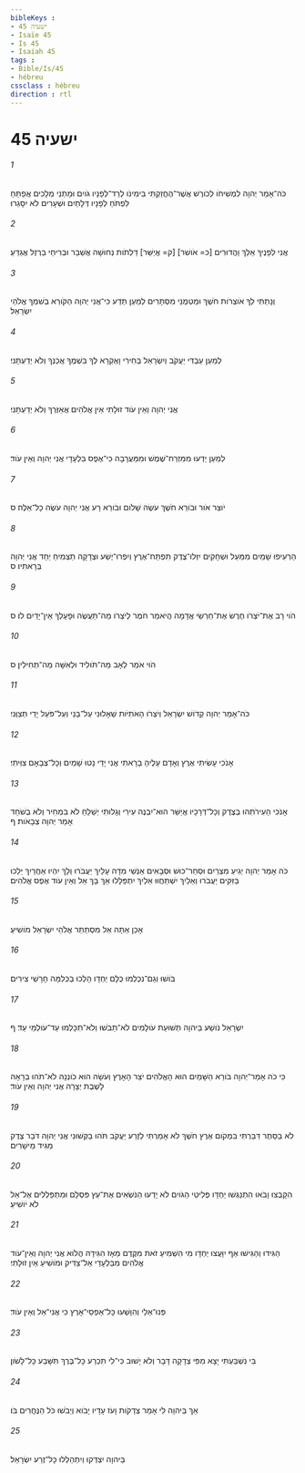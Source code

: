```yaml
---
bibleKeys : 
- ישעיה 45
- Isaïe 45
- Is 45
- Isaiah 45
tags : 
- Bible/Is/45
- hébreu
cssclass : hébreu
direction : rtl
---
```


# ישעיה 45

###### 1
כֹּה־אָמַר יְהוָה לִמְשִׁיחֹו לְכֹורֶשׁ אֲשֶׁר־הֶחֱזַקְתִּי בִימִינֹו לְרַד־לְפָנָיו גֹּויִם וּמָתְנֵי מְלָכִים אֲפַתֵּחַ לִפְתֹּחַ לְפָנָיו דְּלָתַיִם וּשְׁעָרִים לֹא יִסָּגֵרוּ׃
###### 2
אֲנִי לְפָנֶיךָ אֵלֵךְ וַהֲדוּרִים [כ= אֹושִׁר] [ק= אֲיַשֵּׁר] דַּלְתֹות נְחוּשָׁה אֲשַׁבֵּר וּבְרִיחֵי בַרְזֶל אֲגַדֵּעַ׃
###### 3
וְנָתַתִּי לְךָ אֹוצְרֹות חֹשֶׁךְ וּמַטְמֻנֵי מִסְתָּרִים לְמַעַן תֵּדַע כִּי־אֲנִי יְהוָה הַקֹּורֵא בְשִׁמְךָ אֱלֹהֵי יִשְׂרָאֵל׃
###### 4
לְמַעַן עַבְדִּי יַעֲקֹב וְיִשְׂרָאֵל בְּחִירִי וָאֶקְרָא לְךָ בִּשְׁמֶךָ אֲכַנְּךָ וְלֹא יְדַעְתָּנִי׃
###### 5
אֲנִי יְהוָה וְאֵין עֹוד זוּלָתִי אֵין אֱלֹהִים אֲאַזֶּרְךָ וְלֹא יְדַעְתָּנִי׃
###### 6
לְמַעַן יֵדְעוּ מִמִּזְרַח־שֶׁמֶשׁ וּמִמַּעֲרָבָה כִּי־אֶפֶס בִּלְעָדָי אֲנִי יְהוָה וְאֵין עֹוד׃
###### 7
יֹוצֵר אֹור וּבֹורֵא חֹשֶׁךְ עֹשֶׂה שָׁלֹום וּבֹורֵא רָע אֲנִי יְהוָה עֹשֶׂה כָל־אֵלֶּה׃ ס
###### 8
הַרְעִיפוּ שָׁמַיִם מִמַּעַל וּשְׁחָקִים יִזְּלוּ־צֶדֶק תִּפְתַּח־אֶרֶץ וְיִפְרוּ־יֶשַׁע וּצְדָקָה תַצְמִיחַ יַחַד אֲנִי יְהוָה בְּרָאתִיו׃ ס
###### 9
הֹוי רָב אֶת־יֹצְרֹו חֶרֶשׂ אֶת־חַרְשֵׂי אֲדָמָה הֲיֹאמַר חֹמֶר לְיֹצְרֹו מַה־תַּעֲשֶׂה וּפָעָלְךָ אֵין־יָדַיִם לֹו׃ ס
###### 10
הֹוי אֹמֵר לְאָב מַה־תֹּולִיד וּלְאִשָּׁה מַה־תְּחִילִין׃ ס
###### 11
כֹּה־אָמַר יְהוָה קְדֹושׁ יִשְׂרָאֵל וְיֹצְרֹו הָאֹתִיֹּות שְׁאָלוּנִי עַל־בָּנַי וְעַל־פֹּעַל יָדַי תְּצַוֻּנִי׃
###### 12
אָנֹכִי עָשִׂיתִי אֶרֶץ וְאָדָם עָלֶיהָ בָרָאתִי אֲנִי יָדַי נָטוּ שָׁמַיִם וְכָל־צְבָאָם צִוֵּיתִי׃
###### 13
אָנֹכִי הַעִירֹתִהוּ בְצֶדֶק וְכָל־דְּרָכָיו אֲיַשֵּׁר הוּא־יִבְנֶה עִירִי וְגָלוּתִי יְשַׁלֵּחַ לֹא בִמְחִיר וְלֹא בְשֹׁחַד אָמַר יְהוָה צְבָאֹות׃ ף
###### 14
כֹּה אָמַר יְהוָה יְגִיעַ מִצְרַיִם וּסְחַר־כּוּשׁ וּסְבָאִים אַנְשֵׁי מִדָּה עָלַיִךְ יַעֲבֹרוּ וְלָךְ יִהְיוּ אַחֲרַיִךְ יֵלֵכוּ בַּזִּקִּים יַעֲבֹרוּ וְאֵלַיִךְ יִשְׁתַּחֲוּוּ אֵלַיִךְ יִתְפַּלָּלוּ אַךְ בָּךְ אֵל וְאֵין עֹוד אֶפֶס אֱלֹהִים׃
###### 15
אָכֵן אַתָּה אֵל מִסְתַּתֵּר אֱלֹהֵי יִשְׂרָאֵל מֹושִׁיעַ׃
###### 16
בֹּושׁוּ וְגַם־נִכְלְמוּ כֻּלָּם יַחְדָּו הָלְכוּ בַכְּלִמָּה חָרָשֵׁי צִירִים׃
###### 17
יִשְׂרָאֵל נֹושַׁע בַּיהוָה תְּשׁוּעַת עֹולָמִים לֹא־תֵבֹשׁוּ וְלֹא־תִכָּלְמוּ עַד־עֹולְמֵי עַד׃ ף
###### 18
כִּי כֹה אָמַר־יְהוָה בֹּורֵא הַשָּׁמַיִם הוּא הָאֱלֹהִים יֹצֵר הָאָרֶץ וְעֹשָׂהּ הוּא כֹונְנָהּ לֹא־תֹהוּ בְרָאָהּ לָשֶׁבֶת יְצָרָהּ אֲנִי יְהוָה וְאֵין עֹוד׃
###### 19
לֹא בַסֵּתֶר דִּבַּרְתִּי בִּמְקֹום אֶרֶץ חֹשֶׁךְ לֹא אָמַרְתִּי לְזֶרַע יַעֲקֹב תֹּהוּ בַקְּשׁוּנִי אֲנִי יְהוָה דֹּבֵר צֶדֶק מַגִּיד מֵישָׁרִים׃
###### 20
הִקָּבְצוּ וָבֹאוּ הִתְנַגְּשׁוּ יַחְדָּו פְּלִיטֵי הַגֹּויִם לֹא יָדְעוּ הַנֹּשְׂאִים אֶת־עֵץ פִּסְלָם וּמִתְפַּלְלִים אֶל־אֵל לֹא יֹושִׁיעַ׃
###### 21
הַגִּידוּ וְהַגִּישׁוּ אַף יִוָּעֲצוּ יַחְדָּו מִי הִשְׁמִיעַ זֹאת מִקֶּדֶם מֵאָז הִגִּידָהּ הֲלֹוא אֲנִי יְהוָה וְאֵין־עֹוד אֱלֹהִים מִבַּלְעָדַי אֵל־צַדִּיק וּמֹושִׁיעַ אַיִן זוּלָתִי׃
###### 22
פְּנוּ־אֵלַי וְהִוָּשְׁעוּ כָּל־אַפְסֵי־אָרֶץ כִּי אֲנִי־אֵל וְאֵין עֹוד׃
###### 23
בִּי נִשְׁבַּעְתִּי יָצָא מִפִּי צְדָקָה דָּבָר וְלֹא יָשׁוּב כִּי־לִי תִּכְרַע כָּל־בֶּרֶךְ תִּשָּׁבַע כָּל־לָשֹׁון׃
###### 24
אַךְ בַּיהוָה לִי אָמַר צְדָקֹות וָעֹז עָדָיו יָבֹוא וְיֵבֹשׁוּ כֹּל הַנֶּחֱרִים בֹּו׃
###### 25
בַּיהוָה יִצְדְּקוּ וְיִתְהַלְלוּ כָּל־זֶרַע יִשְׂרָאֵל׃
